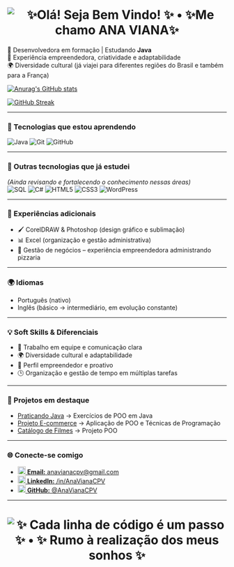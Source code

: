 <h1 align="center">
  <img
    src="https://readme-typing-svg.herokuapp.com/?font=Righteous&size=28&duration=4000&pause=150&center=true&vCenter=true&width=980&height=100&color=FFD700&multiline=true&lines=%E2%9C%A8%20Ol%C3%A1!%20Seja%20Bem%20Vindo!%20%E2%9C%A8;%E2%9C%A8%20Me%20chamo%20ANA%20VIANA%20%E2%9C%A8"
    alt="✨Olá! Seja Bem Vindo! ✨ • ✨Me chamo ANA VIANA✨"
  />
</h1>


🎯 Desenvolvedora em formação | Estudando **Java** <br>
🚀 Experiência empreendedora, criatividade e adaptabilidade  <br>
🌍 Diversidade cultural (já viajei para diferentes regiões do Brasil e também para a França)


[![Anurag's GitHub stats](https://github-readme-stats.vercel.app/api?username=AnaVianaCPV&show_icons=true)](https://github.com/AnaVianaCPV/github-readme-stats)
<!-- [![Top Langs](https://github-readme-stats.vercel.app/api/top-langs/?username=AnaVianaCPV&layout=compact&langs_count=6)](https://github.com/anuraghazra/github-readme-stats) -->
[![GitHub Streak](https://github-readme-streak-stats.herokuapp.com?user=AnaVianaCPV&theme=default)](https://git.io/streak-stats) 

---

### 🚀 Tecnologias que estou aprendendo
![Java](https://img.shields.io/badge/Java-ED8B00?style=for-the-badge&logo=java&logoColor=white)
![Git](https://img.shields.io/badge/Git-F05032?style=for-the-badge&logo=git&logoColor=white)
![GitHub](https://img.shields.io/badge/GitHub-181717?style=for-the-badge&logo=github&logoColor=white)

---

### 📌 Outras tecnologias que já estudei
*(Ainda revisando e fortalecendo o conhecimento nessas áreas)*  
![SQL](https://img.shields.io/badge/SQL-003B57?style=for-the-badge&logo=database&logoColor=white)
![C#](https://img.shields.io/badge/C%23-239120?style=for-the-badge&logo=c-sharp&logoColor=white)
![HTML5](https://img.shields.io/badge/HTML5-E34F26?style=for-the-badge&logo=html5&logoColor=white)
![CSS3](https://img.shields.io/badge/CSS3-1572B6?style=for-the-badge&logo=css3&logoColor=white)
![WordPress](https://img.shields.io/badge/WordPress-21759B?style=for-the-badge&logo=wordpress&logoColor=white)

---

### 🎨 Experiências adicionais
- 🖌️ CorelDRAW & Photoshop (design gráfico e sublimação)  <br>
- 📊 Excel (organização e gestão administrativa)  <br>
- 🍕 Gestão de negócios – experiência empreendedora administrando pizzaria  

---

### 🌍 Idiomas
- Português (nativo)  <br>
- Inglês (básico → intermediário, em evolução constante)    

---

### 💡 Soft Skills & Diferenciais<br>
- 🤝 Trabalho em equipe e comunicação clara  <br>
- 🌍 Diversidade cultural e adaptabilidade  <br>
- 💼 Perfil empreendedor e proativo  <br>
- 🕒 Organização e gestão de tempo em múltiplas tarefas  

---

### 📌 Projetos em destaque<br>
- [Praticando Java](https://github.com/AnaVianaCPV/PraticandoJava) → Exercícios de POO em Java  <br>
- [Projeto E-commerce](https://github.com/AnaVianaCPV/Projeto_ecommerce) → Aplicação de POO e Técnicas de Programação <br>
- [Catálogo de Filmes](https://github.com/AnaVianaCPV/Catalogo-Filmes) → Projeto POO  

---

### 🌐 Conecte-se comigo
- <a href="mailto:anavianacpv@gmail.com"><img src="https://skillicons.dev/icons?i=gmail" height="18" /> <b>Email:</b> anavianacpv@gmail.com</a>
- <a href="https://www.linkedin.com/in/AnaVianaCPV" target="_blank" rel="noopener noreferrer"><img src="https://skillicons.dev/icons?i=linkedin" height="18" /> <b>LinkedIn:</b> /in/AnaVianaCPV</a>
- <a href="https://github.com/AnaVianaCPV" target="_blank" rel="noopener noreferrer"><img src="https://skillicons.dev/icons?i=github" height="18" /> <b>GitHub:</b> @AnaVianaCPV</a>

---
<h1 align="center">
  <img
    src="https://readme-typing-svg.herokuapp.com/?font=Righteous&size=28&duration=4000&pause=150&center=true&vCenter=true&width=980&height=100&color=FFD700&multiline=true&lines=%E2%9C%A8%20Cada%20linha%20de%20c%C3%B3digo%20%C3%A9%20um%20passo%20%E2%9C%A8;%E2%9C%A8%20Rumo%20%C3%A0%20realiza%C3%A7%C3%A3o%20dos%20meus%20sonhos%20%E2%9C%A8"
    alt="✨ Cada linha de código é um passo ✨ • ✨ Rumo à realização dos meus sonhos ✨"
  />
</h1>
